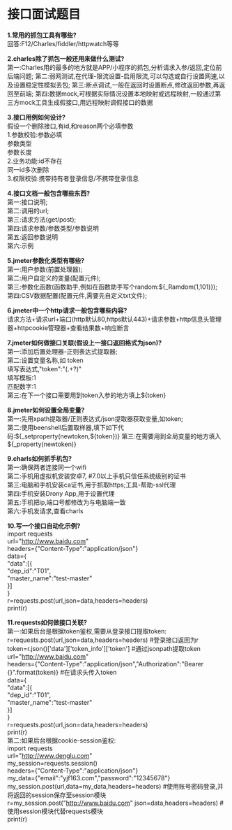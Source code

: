 # 接口面试题目  
**1.常用的抓包工具有哪些?**  
    回答:F12/Charles/fiddler/httpwatch等等
    
**2.charles除了抓包一般还用来做什么测试?**  
    第一:Charles用的最多的地方就是APP/小程序的抓包,分析请求入参/返回,定位前后端问题;
    第二:弱网测试,在代理-限流设置-启用限流,可以勾选或自行设置网速,以及设置稳定性模拟丢包;
    第三:断点调试,一般在返回时设置断点,修改返回参数,再返回至前端;
    第四:数据mock,可根据实际情况设置本地映射或远程映射,一般通过第三方mock工具生成假接口,用远程映射调假接口的数据  
        
**3.接口用例如何设计?**  
  假设一个删除接口,有id,和reason两个必填参数  
       1.参数校验:参数必填  
                参数类型  
                参数长度  
       2.业务功能:id不存在  
                同一id多次删除  
       3.权限校验:携带持有者登录信息/不携带登录信息  
                
**4.接口文档一般包含哪些东西?**  
    第一:接口说明;  
    第二:调用的url;  
    第三:请求方法(get/post);  
    第四:请求参数/参数类型/参数说明  
    第五:返回参数说明  
    第六:示例  
    
**5.jmeter参数化类型有哪些?**  
    第一:用户参数(前置处理器);  
    第二:用户自定义的变量(配置元件);  
    第三:参数化函数(函数助手,例如在函数助手写个random:${_Ramdom(1,101)});  
    第四:CSV数据配置(配置元件,需要先自定义txt文件);  
    
**6.jmeter中一个http请求一般包含哪些内容?**  
    请求方法+请求url+端口(http默认80,https默认443)+请求参数+http信息头管理器+httpcookie管理器+查看结果数+响应断言    
    
**7.jmeter如何做接口关联(假设上一接口返回格式为json)?**  
    第一:添加后置处理器-正则表达式提取器;  
    第二:设置变量名称,如 token  
        填写表达式,"token":"(.+?)"  
        填写模板:$1$  
        匹配数字:1  
    第三:在下一个接口需要用到token入参的地方填上${token}  
    
**8.jmeter如何设置全局变量?**  
    第一:先用xpath提取器/正则表达式/json提取器获取变量,如token;  
    第二:使用beenshell后置取样器,填下如下代码:${_setproperty(newtoken,${token})}  
    第三:在需要用到全局变量的地方填入${_property(newtoken)}  
    
**9.charls如何抓手机包?**  
    第一:确保两者连接同一个wifi  
    第二:手机用虚拟机安装安卓7, #7.0以上手机只信任系统级别的证书  
    第三:电脑和手机安装ca证书,用于抓取https;工具-帮助-ssl代理  
    第四:手机安装Drony App,用于设置代理  
    第五:手机把ip,端口号都修改为与电脑端一致  
    第六:手机发请求,查看charls  

**10.写一个接口自动化示例?**  
    import requests  
    url="http://www.baidu.com"  
    headers={"Content-Type":"application/json"}  
    data={  
          "data":[{  
                  "dep_id":"T01",  
                  "master_name":"test-master"  
              }]  
          }  
    r=requests.post(url,json=data,headers=headers)  
    print(r)  
    
**11.requests如何做接口关联?**  
    第一:如果后台是根据token鉴权,需要从登录接口提取token:  
    r=requests.post(url,json=data,headers=headers) #登录接口返回为r  
    token=r.json()['data']['token_info']['token'] #通过jsonpath提取token  
    url="http://www.baidu.com"  
    headers={"Content-Type":"application/json","Authorization":"Bearer {}".format(token)} #在请求头传入token  
    data={  
          "data":[{  
                  "dep_id":"T01",  
                  "master_name":"test-master"  
              }]  
          }  
    r=requests.post(url,json=data,headers=headers)  
    print(r)  
    第二:如果后台根据cookie-session鉴权:  
    import requests  
    url="http://www.denglu.com"  
    my_session=requests.session()  
    headers={"Content-Type":"application/json"}  
    my_data={"email":"yjf163.com","password":"12345678"}  
    my_session.post(url,data=my_data,headers=headers)  #使用账号密码登录,并将返回的session保存至session模块  
    r=my_session.post("http://www.baidu.com" json=data,headers=headers) #使用session模块代替requests模块  
    print(r)  

    